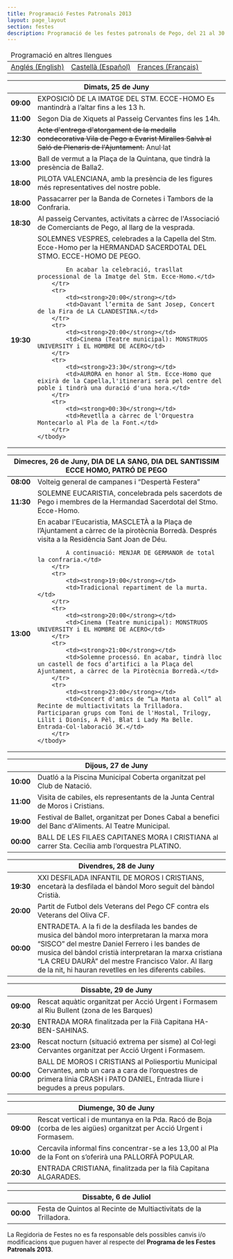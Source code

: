 ```yaml
---
title: Programació Festes Patronals 2013
layout: page_layout
section: festes
description: Programació de les festes patronals de Pego, del 21 al 30 de juny de 2013.
---
```

<table>
    <thead>
        <tr><td colspan="3">Programació en altres llengues</td></tr>
    </thead>
    <tbody>
        <tr>
            <td><a href="/pdf/festes/programacio-patronals/ingles.pdf">Anglés (English)</a></td>
            <td><a href="/pdf/festes/programacio-patronals/espanol.pdf">Castellà (Español)</a></td>
            <td><a href="/pdf/festes/programacio-patronals/frances.pdf">Frances (Français)</a></td>
        </tr>
    </tbody>
</table>
<!--
<table class="white-table">
    <thead>
        <tr>
            <th colspan="2">Divendres, 21 de Juny</th>
        </tr>
    </thead>
    <tbody>
        <tr>
            <td></td>
            <td>Tir i arrosegament al lloc de costum.</td>
        </tr>
    </tbody>
</table>

<table class="white-table">
    <thead>
        <tr>
            <th colspan="2">Dissabte, 22 de Juny</th>
        </tr>
    </thead>
    <tbody>
        <tr>
            <td></td>
            <td>Tir i arrossegament al lloc de costum.</td>
        </tr>
        <tr>
            <td><strong>09:00</strong></td>
            <td>Torneig de Futbol benjamí i aleví entre el Pego CF, FB Verger, FB Dénia, València CF i el Villareal CF, al Camp Cervantes.</td>
        </tr>
        <tr>
            <td><strong>13:00</strong></td>
            <td>Edició de les Paelles de les Arrapades</td>
        </tr>
        <tr>
            <td><strong>20:00</strong></td>
            <td>Gala Teatral amb la participació de diverses formacions de Pego i la Marina Alta. Al teatre Municipal.</td>
        </tr>
        <tr>
            <td><strong>20:30</strong></td>
            <td>Concert de la Banda de la Confraria del Santíssim Ecce-Homo a la Placeta de la Capella del Patró.</td>
        </tr>
        <tr>
            <td><strong>22:30</strong></td>
            <td>Concert de festes de l’Orfeó de Pego a l’Església Arxiprestal de l’Assumpció.</td>
        </tr>
        <tr>
            <td><strong>23:00</strong></td>
            <td markdown="1">Nit de rock amb **TXARANGO**, **ASPENCAT**, **SMOKING SOULS** i **VERTIGEN**; tots aquests grups actuaran al recinte de multiactivitats “La Trilladora”. Entrada gratuïta.</td>
        </tr>
</tbody>
</table>

<table class="white-table">
    <thead>
        <tr>
            <th colspan="2">Diumenge, 23 de Juny</th>
        </tr>
    </thead>
    <tbody>
        <tr>
            <td></td>
            <td>Tir i arrossegament al lloc de costum.</td>
        </tr>
        <tr>
            <td><strong>08:30</strong></td>
            <td>Despertà</td>
        </tr>
        <tr>
            <td><strong>11:30</strong></td>
            <td>MISSA EN HONOR A SANT CRISTÒFOL a l’església de l’Assumpció. Acte seguit, DESFILADA DE VEHICLES</td>
        </tr>
        <tr>
            <td><strong>19:00</strong></td>
            <td>Circuit Musical per la Vila Vella.</td>
        </tr>
        <tr>
            <td><strong>22:30</strong></td>
            <td>Espectacle de Varietés al Poliesportiu Cervantes amb la presència del Mag Yunke, les actuacions de Rebeca Moscardó i Héctor, participants de l'última edició del Programa de Televisió La VOZ de Telecinco, i tot conduït pel còmic Tio Blas. Entrada lliure al Poliesportiu Municipal.</td>
        </tr>
    </tbody>
</table>

<table class="white-table">
    <thead>
        <tr>
            <th colspan="2">Dilluns, 24 de Juny</th>
        </tr>
    </thead>
    <tbody>
        <tr>
            <td><strong>11:00</strong></td>
            <td>Primer Dia De Xiquets. Activitats per als xiquets fins les 14h al Passeig Cervantes.</td>
        </tr>
        <tr>
            <td><strong>17:00</strong></td>
            <td>A llarg de la vesprada l'Associació de Comerciants de Pego realitzarà diverses activitats i tindrà un horari especial de tancament.</td>
        </tr>
        <tr>
            <td><strong>18:00</strong></td>
            <td>Actuació infantil “Cuentos Contados”.Al Passeig Cervantes.</td>
        </tr>
        <tr>
            <td><strong>19:00</strong></td>
            <td>Espectacular Globotada a càrrec de “la Barraca del Foc” al Passeig Cervantes.</td>
        </tr>
        <tr>
            <td><strong>19:30</strong></td>
            <td>Presentació de l'últim llibre de Josep Vicent Frechina: “La música en valencià .Dels repertoris tradicionals als gèneres moderns” a la Casa de Cultura.</td>
        </tr>
        <tr>
            <td><strong>21:00</strong></td>
            <td>III Pujada al Campanar a càrrec del Centre Excursionista, emmarcada dins del seu 40 Aniversari.</td>
        </tr>
        <tr>
            <td><strong>22:30</strong></td>
            <td>Representació per primera vegada a Pego del Musical “La Vuelta al Mundo en 80 minutos” al Poliespotiu municipal Cervantes. Entrada lliure. Amb la presència del nostre veí Marc Pons.</td>
        </tr>
    </tbody>
</table>
-->
<table class="white-table">
    <thead>
        <tr>
            <th colspan="2">Dimats, 25 de Juny</th>
        </tr>
    </thead>
    <tbody>
        <tr>
            <td><strong>09:00</strong></td>
            <td>EXPOSICIÒ DE LA IMATGE DEL STM. ECCE-HOMO  Es mantindrà a l’altar fins a les 13 h.</td>
        </tr>
        <tr>
            <td><strong>11:00</strong></td>
            <td>Segon Dia de Xiquets al Passeig Cervantes fins les 14h.</td>
        </tr>
        <tr>
            <td><strong>12:30</strong></td>
            <td><strike>Acte d'entrega d'atorgament de la medalla condecorativa Vila de Pego a Evarist Miralles Salvà al Saló de Plenaris de l'Ajuntament.</strike> Anul·lat</td>
        </tr>
        <tr>
            <td><strong>13:00</strong></td>
            <td>Ball de vermut a la Plaça de la Quintana, que tindrà la presència de Balla2.</td>
        </tr>
        <tr>
            <td><strong>18:00</strong></td>
            <td>PILOTA VALENCIANA, amb la presència de les figures més representatives del nostre poble.</td>
        </tr>
        <tr>
            <td><strong>18:00</strong></td>
            <td>Passacarrer per la Banda de Cornetes i Tambors de la Confraria.</td>
        </tr>
        <tr>
            <td><strong>18:30</strong></td>
            <td>Al passeig Cervantes, activitats a càrrec de l'Associació de Comerciants de Pego, al llarg de la vesprada.</td>
        </tr>
        <tr>
            <td><strong>19:30</strong></td>
            <td>SOLEMNES VESPRES, celebrades a la Capella del Stm. Ecce-Homo per la HERMANDAD SACERDOTAL DEL STMO. ECCE-HOMO DE PEGO.

            En acabar la celebració, trasllat processional de la Imatge del Stm. Ecce-Homo.</td>
        </tr>
        <tr>
            <td><strong>20:00</strong></td>
            <td>Davant l’ermita de Sant Josep, Concert de la Fira de LA CLANDESTINA.</td>
        </tr>
        <tr>
            <td><strong>20:00</strong></td>
            <td>Cinema (Teatre municipal): MONSTRUOS UNIVERSITY i EL HOMBRE DE ACERO</td>
        </tr>
        <tr>
            <td><strong>23:30</strong></td>
            <td>AURORA en honor al Stm. Ecce-Homo que eixirà de la Capella,l'itinerari serà pel centre del poble i tindrà una duració d'una hora.</td>
        </tr>
        <tr>
            <td><strong>00:30</strong></td>
            <td>Revetlla a càrrec de l'Orquestra Montecarlo al Pla de la Font.</td>
        </tr>
    </tbody>
</table>

<table class="white-table">
    <thead>
        <tr>
            <th colspan="2">Dimecres, 26 de Juny, DIA DE LA SANG, DIA DEL SANTISSIM ECCE HOMO, PATRÓ DE PEGO</th>
        </tr>
    </thead>
    <tbody>
        <tr>
            <td><strong>08:00</strong></td>
            <td>Volteig general de campanes i “Despertà Festera”</td>
        </tr>
        <tr>
            <td><strong>11:30</strong></td>
            <td>SOLEMNE EUCARISTIA, concelebrada pels sacerdots de Pego i membres de la Hermandad Sacerdotal del Stmo. Ecce-Homo.</td>
        </tr>
        <tr>
            <td><strong>13:00</strong></td>
            <td>En acabar l'Eucaristia, MASCLETÀ a la Plaça de l’Ajuntament a càrrec de la pirotècnia Borredà. Després visita a la Residència Sant Joan de Déu.

            A continuació: MENJAR DE GERMANOR de total la confraria.</td>
        </tr>
        <tr>
            <td><strong>19:00</strong></td>
            <td>Tradicional repartiment de la murta.</td>
        </tr>
        <tr>
            <td><strong>20:00</strong></td>
            <td>Cinema (Teatre municipal): MONSTRUOS UNIVERSITY i EL HOMBRE DE ACERO</td>
        </tr>
        <tr>
            <td><strong>21:00</strong></td>
            <td>Solemne processó. En acabar, tindrà lloc un castell de focs d’artifici a la Plaça del Ajuntament, a càrrec de la Pirotècnia Borredà.</td>
        </tr>
        <tr>
            <td><strong>23:00</strong></td>
            <td>Concert d'amics de “La Manta al Coll” al Recinte de multiactivitats la Trilladora. Participaran grups com Toni de l'Hostal, Trilogy, Lilit i Dionís, A Pèl, Blat i Lady Ma Belle. Entrada-Col·laboració 3€.</td>
        </tr>
    </tbody>
</table>

<table class="white-table">
    <thead>
        <tr>
            <th colspan="2">Dijous, 27 de Juny</th>
        </tr>
    </thead>
    <tbody>
        <tr>
            <td><strong>10:00</strong></td>
            <td>Duatló a la Piscina Municipal Coberta organitzat pel Club de Natació.</td>
        </tr>
        <tr>
            <td><strong>11:00</strong></td>
            <td>Visita de cabiles, els representants de la Junta Central de Moros i Cristians.</td>
        </tr>
        <tr>
            <td><strong>19:00</strong></td>
            <td>Festival de Ballet, organitzat per Dones Cabal a benefici del Banc d'Aliments. Al Teatre Municipal.</td>
        </tr>
        <tr>
            <td><strong>00:00</strong></td>
            <td>BALL DE LES FILAES CAPITANES MORA I CRISTIANA al carrer Sta.  Cecília amb l’orquestra PLATINO.</td>
        </tr>
    </tbody>
</table>

<table class="white-table">
    <thead>
        <tr>
            <th colspan="2">Divendres, 28 de Juny</th>
        </tr>
    </thead>
    <tbody>
        <tr>
            <td><strong>19:30</strong></td>
            <td>XXI DESFILADA INFANTIL DE MOROS I CRISTIANS, encetarà la desfilada el bàndol Moro seguit del bàndol Cristià.</td>
        </tr>
        <tr>
            <td><strong>20:00</strong></td>
            <td>Partit de Futbol dels Veterans del Pego CF contra els Veterans del Oliva CF.</td>
        </tr>
        <tr>
            <td><strong>00:00</strong></td>
            <td>ENTRADETA. A la fi de la desfilada les bandes de musica del bàndol moro interpretaran la marxa mora “SISCO” del mestre Daniel Ferrero i les bandes de musica del bàndol cristià interpretaran la marxa cristiana “LA CREU DAURÀ” del mestre Francisco Valor.
            Al llarg de la nit, hi hauran revetlles en les diferents cabiles.</td>
        </tr>
    </tbody>
</table>

<table class="white-table">
    <thead>
        <tr>
            <th colspan="2">Dissabte, 29 de Juny</th>
        </tr>
    </thead>
    <tbody>
        <tr>
            <td><strong>09:00</strong></td>
            <td>Rescat aquàtic organitzat per Acció Urgent i Formasem al Riu Bullent (zona de les Barques)</td>
        </tr>
        <tr>
            <td><strong>20:30</strong></td>
            <td>ENTRADA MORA finalitzada per la Filà Capitana HA-BEN-SAHINAS.</td>
        </tr>
        <tr>
            <td><strong>23:00</strong></td>
            <td>Rescat nocturn (situació extrema per sisme) al Col·legi Cervantes organitzat per Acció Urgent i Formasem.</td>
        </tr>
        <tr>
            <td><strong>00:00</strong></td>
            <td>BALL DE MOROS I CRISTIANS al Poliesportiu Municipal Cervantes, amb un cara a cara de l’orquestres de primera línia CRASH i PATO DANIEL,  Entrada lliure i begudes a preus populars.</td>
        </tr>
    </tbody>
</table>

<table class="white-table">
    <thead>
        <tr>
            <th colspan="2">Diumenge, 30 de Juny</th>
        </tr>
    </thead>
    <tbody>
        <tr>
            <td><strong>09:00</strong></td>
            <td>Rescat vertical i de muntanya en la Pda. Racó de Boja (corba de les aigües) organitzat per Acció Urgent i Formasem.</td>
        </tr>
        <tr>
            <td><strong>10:00</strong></td>
            <td>Cercavila informal fins concentrar-se a les 13,00 al Pla de la Font on s’oferirà una PALLORFÀ POPULAR.</td>
        </tr>
        <tr>
            <td><strong>20:30</strong></td>
            <td>ENTRADA CRISTIANA, finalitzada per la filà Capitana ALGARADES.</td>
        </tr>
    </tbody>
</table>

<table class="white-table">
    <thead>
        <tr>
            <th colspan="2">Dissabte, 6 de Juliol</th>
        </tr>
    </thead>
    <tbody>
        <tr>
            <td><strong>00:00</strong></td>
            <td>Festa de Quintos al Recinte de Multiactivitats de la Trilladora.</td>
        </tr>
    </tbody>
</table>

La Regidoria de Festes no es fa responsable dels possibles canvis i/o modificacions que puguen haver al respecte del **Programa de les Festes Patronals 2013**.